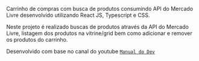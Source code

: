 Carrinho de compras com busca de produtos consumindo API do Mercado Livre desenvolvido utilizando React JS, Typescript e CSS.

Neste projeto é realizado buscas de produtos através da API do Mercado Livre, listagem dos produtos na vitrine/grid bem como adicionar e remover os produtos do carrinho.

Desenvolvido com base no canal do youtube [`Manual do Dev`](https://www.youtube.com/@ManualdoDev)